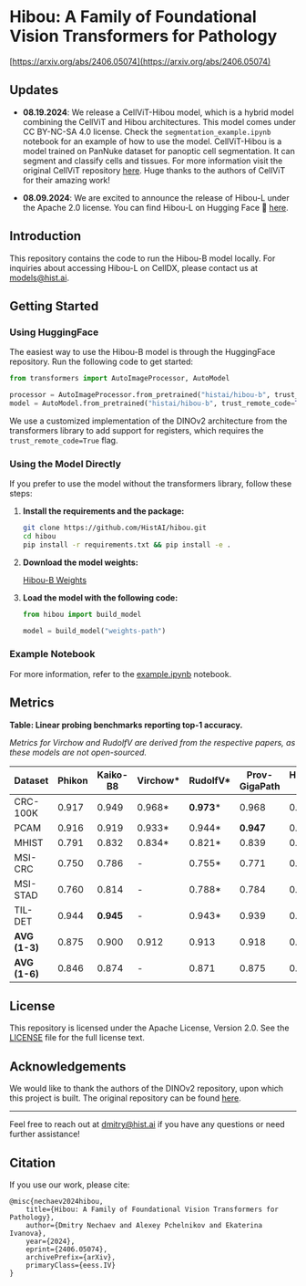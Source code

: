 
# Hibou: A Family of Foundational Vision Transformers for Pathology

[https://arxiv.org/abs/2406.05074](https://arxiv.org/abs/2406.05074)

## Updates

* **08.19.2024**: We release a CellViT-Hibou model, which is a hybrid model combining the CellViT and Hibou architectures. This model comes under CC BY-NC-SA 4.0 license. Check the `segmentation_example.ipynb` notebook for an example of how to use the model.
CellViT-Hibou is a model trained on PanNuke dataset for panoptic cell segmentation. It can segment and classify cells and tissues. For more information visit the original CellViT repository [here](https://github.com/TIO-IKIM/CellViT). Huge thanks to the authors of CellViT for their amazing work!

* **08.09.2024**: We are excited to announce the release of Hibou-L under the Apache 2.0 license. You can find Hibou-L on Hugging Face 🤗 [here](https://huggingface.co/histai/hibou-L).

## Introduction

This repository contains the code to run the Hibou-B model locally. For inquiries about accessing Hibou-L on CellDX, please contact us at [models@hist.ai](mailto:models@hist.ai).

## Getting Started

### Using HuggingFace

The easiest way to use the Hibou-B model is through the HuggingFace repository. Run the following code to get started:

```python
from transformers import AutoImageProcessor, AutoModel

processor = AutoImageProcessor.from_pretrained("histai/hibou-b", trust_remote_code=True)
model = AutoModel.from_pretrained("histai/hibou-b", trust_remote_code=True)
```

We use a customized implementation of the DINOv2 architecture from the transformers library to add support for registers, which requires the `trust_remote_code=True` flag.

### Using the Model Directly

If you prefer to use the model without the transformers library, follow these steps:

1. **Install the requirements and the package:**

    ```bash
    git clone https://github.com/HistAI/hibou.git
    cd hibou
    pip install -r requirements.txt && pip install -e .
    ```

2. **Download the model weights:**

    [Hibou-B Weights](https://drive.google.com/file/d/12ICd_-yJWMYYo5OskMmc9SHJAQivAtS7/view?usp=sharing)

3. **Load the model with the following code:**

    ```python
    from hibou import build_model

    model = build_model("weights-path")
    ```

### Example Notebook

For more information, refer to the [example.ipynb](example.ipynb) notebook.

## Metrics
**Table: Linear probing benchmarks reporting top-1 accuracy.**

*Metrics for Virchow and RudolfV are derived from the respective papers, as these models are not open-sourced.*

| Dataset   | Phikon | Kaiko-B8 | Virchow* | RudolfV* | Prov-GigaPath | Hibou-B | Hibou-L |
|-----------|--------|----------|----------|----------|---------------|---------|---------|
| CRC-100K  | 0.917  | 0.949    | 0.968*   | **0.973*** | 0.968         | 0.955   | 0.966   |
| PCAM      | 0.916  | 0.919    | 0.933*   | 0.944*   | **0.947**     | 0.946   | 0.943   |
| MHIST     | 0.791  | 0.832    | 0.834*   | 0.821*   | 0.839         | 0.812   | **0.849** |
| MSI-CRC   | 0.750  | 0.786    | -        | 0.755*   | 0.771         | 0.779   | **0.797** |
| MSI-STAD  | 0.760  | 0.814    | -        | 0.788*   | 0.784         | 0.797   | **0.825** |
| TIL-DET   | 0.944  | **0.945** | -        | 0.943*   | 0.939         | 0.942   | 0.943   |
| **AVG (1-3)** | 0.875  | 0.900    | 0.912    | 0.913    | 0.918         | 0.904   | **0.919** |
| **AVG (1-6)** | 0.846  | 0.874    | -        | 0.871    | 0.875         | 0.872   | **0.887** |


## License

This repository is licensed under the Apache License, Version 2.0. See the [LICENSE](LICENSE) file for the full license text.

## Acknowledgements

We would like to thank the authors of the DINOv2 repository, upon which this project is built. The original repository can be found [here](https://github.com/facebookresearch/dinov2).

---

Feel free to reach out at [dmitry@hist.ai](mailto:dmitry@hist.ai) if you have any questions or need further assistance!

## Citation

If you use our work, please cite:

```
@misc{nechaev2024hibou,
    title={Hibou: A Family of Foundational Vision Transformers for Pathology},
    author={Dmitry Nechaev and Alexey Pchelnikov and Ekaterina Ivanova},
    year={2024},
    eprint={2406.05074},
    archivePrefix={arXiv},
    primaryClass={eess.IV}
}
```
